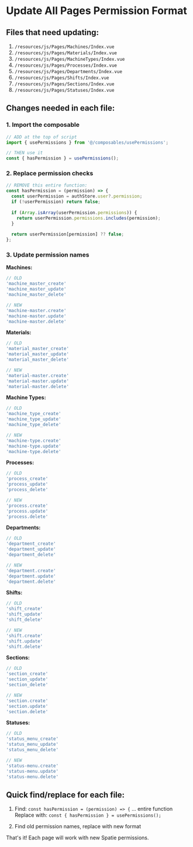 # Update All Pages Permission Format

## Files that need updating:

1. `/resources/js/Pages/Machines/Index.vue`
2. `/resources/js/Pages/Materials/Index.vue`
3. `/resources/js/Pages/MachineTypes/Index.vue`
4. `/resources/js/Pages/Processes/Index.vue`
5. `/resources/js/Pages/Departments/Index.vue`
6. `/resources/js/Pages/Shifts/Index.vue`
7. `/resources/js/Pages/Sections/Index.vue`
8. `/resources/js/Pages/Statuses/Index.vue`

## Changes needed in each file:

### 1. Import the composable
```javascript
// ADD at the top of script
import { usePermissions } from '@/composables/usePermissions';

// THEN use it
const { hasPermission } = usePermissions();
```

### 2. Replace permission checks
```javascript
// REMOVE this entire function:
const hasPermission = (permission) => {
  const userPermission = authStore.user?.permission;
  if (!userPermission) return false;
  
  if (Array.isArray(userPermission.permissions)) {
    return userPermission.permissions.includes(permission);
  }
  
  return userPermission[permission] ?? false;
};
```

### 3. Update permission names

**Machines:**
```javascript
// OLD
'machine_master_create'
'machine_master_update'
'machine_master_delete'

// NEW
'machine-master.create'
'machine-master.update'
'machine-master.delete'
```

**Materials:**
```javascript
// OLD
'material_master_create'
'material_master_update'
'material_master_delete'

// NEW
'material-master.create'
'material-master.update'
'material-master.delete'
```

**Machine Types:**
```javascript
// OLD
'machine_type_create'
'machine_type_update'
'machine_type_delete'

// NEW
'machine-type.create'
'machine-type.update'
'machine-type.delete'
```

**Processes:**
```javascript
// OLD
'process_create'
'process_update'
'process_delete'

// NEW
'process.create'
'process.update'
'process.delete'
```

**Departments:**
```javascript
// OLD
'department_create'
'department_update'
'department_delete'

// NEW
'department.create'
'department.update'
'department.delete'
```

**Shifts:**
```javascript
// OLD
'shift_create'
'shift_update'
'shift_delete'

// NEW
'shift.create'
'shift.update'
'shift.delete'
```

**Sections:**
```javascript
// OLD
'section_create'
'section_update'
'section_delete'

// NEW
'section.create'
'section.update'
'section.delete'
```

**Statuses:**
```javascript
// OLD
'status_menu_create'
'status_menu_update'
'status_menu_delete'

// NEW
'status-menu.create'
'status-menu.update'
'status-menu.delete'
```

## Quick find/replace for each file:

1. Find: `const hasPermission = (permission) => {` ... entire function
   Replace with: `const { hasPermission } = usePermissions();`

2. Find old permission names, replace with new format

That's it! Each page will work with new Spatie permissions.
